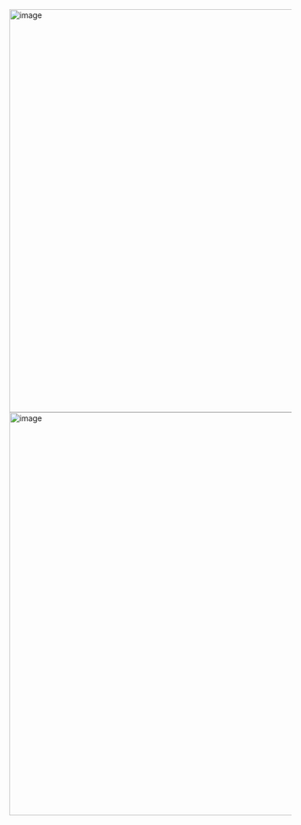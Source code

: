<img width="1366" height="720" alt="image" src="https://github.com/user-attachments/assets/b0d5f1f5-776b-45fe-b029-547aa7499007" />
<img width="1366" height="720" alt="image" src="https://github.com/user-attachments/assets/fec51d22-2429-46a8-8de0-95afcc61eb69" />
